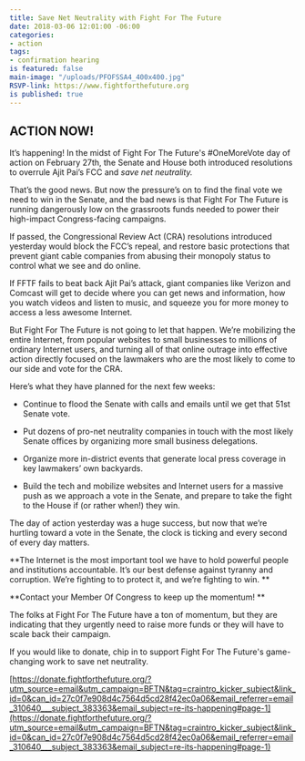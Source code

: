```yaml
---
title: Save Net Neutrality with Fight For The Future
date: 2018-03-06 12:01:00 -06:00
categories:
- action
tags:
- confirmation hearing
is featured: false
main-image: "/uploads/PFOFSSA4_400x400.jpg"
RSVP-link: https://www.fightforthefuture.org
is published: true
---
```


## ACTION NOW! 

It’s happening! In the midst of Fight For The Future's #OneMoreVote day of action on February 27th, the Senate and House both introduced resolutions to overrule Ajit Pai’s FCC and *save net neutrality.*

That’s the good news. But now the pressure’s on to find the final vote we need to win in the Senate, and the bad news is that Fight For The Future is running dangerously low on the grassroots funds needed to power their high-impact Congress-facing campaigns. 

If passed, the Congressional Review Act (CRA) resolutions introduced yesterday would block the FCC’s repeal, and restore basic protections that prevent giant cable companies from abusing their monopoly status to control what we see and do online.

If FFTF fails to beat back Ajit Pai’s attack, giant companies like Verizon and Comcast will get to decide where you can get news and information, how you watch videos and listen to music, and squeeze you for more money to access a less awesome Internet.

But Fight For The Future is not going to let that happen. We’re mobilizing the entire Internet, from popular websites to small businesses to millions of ordinary Internet users, and turning all of that online outrage into effective action directly focused on the lawmakers who are the most likely to come to our side and vote for the CRA.

Here’s what they have planned for the next few weeks:

* Continue to flood the Senate with calls and emails until we get that 51st Senate vote.

* Put dozens of pro-net neutrality companies in touch with the most likely Senate offices by organizing more small business delegations.

* Organize more in-district events that generate local press coverage in key lawmakers’ own backyards.

* Build the tech and mobilize websites and Internet users for a massive push as we approach a vote in the Senate, and prepare to take the fight to the House if (or rather when!) they win.

The day of action yesterday was a huge success, but now that we’re hurtling toward a vote in the Senate, the clock is ticking and every second of every day matters.

**The Internet is the most important tool we have to hold powerful people and institutions accountable. It’s our best defense against tyranny and corruption. We’re fighting to to protect it, and we’re fighting to win. **

**Contact your Member Of Congress to keep up the momentum! 
**

The folks at Fight For The Future have a ton of momentum, but they are indicating that they urgently need to raise more funds or they will have to scale back their campaign.

If you would like to donate, chip in to support Fight For The Future's game-changing work to save net neutrality. 

[https://donate.fightforthefuture.org/?utm_source=email&utm_campaign=BFTN&tag=craintro_kicker_subject&link_id=0&can_id=27c0f7e908d4c7564d5cd28f42ec0a06&email_referrer=email_310640___subject_383363&email_subject=re-its-happening#page-1](https://donate.fightforthefuture.org/?utm_source=email&utm_campaign=BFTN&tag=craintro_kicker_subject&link_id=0&can_id=27c0f7e908d4c7564d5cd28f42ec0a06&email_referrer=email_310640___subject_383363&email_subject=re-its-happening#page-1)